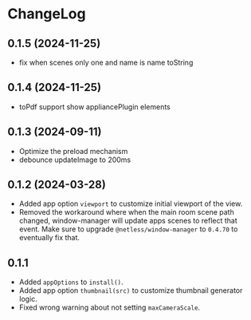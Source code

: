 # ChangeLog

## 0.1.5 (2024-11-25)
- fix when scenes only one and name is name toString

## 0.1.4 (2024-11-25)
- toPdf support show appliancePlugin elements

## 0.1.3 (2024-09-11)
- Optimize the preload mechanism
- debounce updateImage to 200ms

## 0.1.2 (2024-03-28)

- Added app option `viewport` to customize initial viewport of the view.
- Removed the workaround where when the main room scene path changed,
  window-manager will update apps scenes to reflect that event.
  Make sure to upgrade `@netless/window-manager` to `0.4.70` to eventually fix that.

## 0.1.1

- Added `appOptions` to `install()`.
- Added app option `thumbnail(src)` to customize thumbnail generator logic.
- Fixed wrong warning about not setting `maxCameraScale`.
